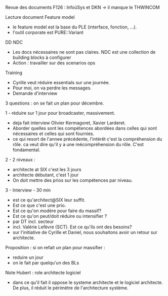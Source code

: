 Revue des documents F126 : InfoüSys et DKN -> il manque le THWINCOM

Lecture document Feature model

- le feature model est la base du PLE (interface, fonction, ...).
- l'outil corporate est PURE::Variant

DD 	NDC

* Les docs nécessaires ne sont pas claires. NDC est une collection de building blocks à configurer
* Action : travailler sur des scenarios ops

Training

- Cyrille veut réduire essentials sur une journée.
- Pour moi, on va perdre les messages.
- Demande d'interview

3 questions : on se fait un plan pour décembre.

1 - réduire sur 1 jour pour broadcaster, massivement.

- deja fait interview Olivier Kermagoret, Xavier Larderet.
- Aborder quelles sont les compétences abordées dans celles qui sont nécessaires et celles qui sont fournies.
- ce qui resort de l'annee précédente, l'intérêt c'est la compréhension du rôle. ca veut dire qu'il y a une mécompréhension du rôle. C'est fondamental.

2 - 2 niveaux :

- architecte at SIX c'est les 3 jours
- architecte débutant, c'est 1 jour
- On doit mettre des prios sur les compétences par niveau.

3 - Interview - 30 min

- est ce qu'architect@SIX leur suffit.
- Est ce que c'est une prio.
- Est ce qu'on modère pour faire du massif?
- Est ce qu'on peut/doit réduire ou intensifier ?
- par DT incl. secteur
- incl. Valérie Lefèvre (SCT). Est ce qu'ils ont des besoins?
- sur l'initiative de Cyrille et Daniel, nous souhaitons avoir un retour sur architecte.

Proposition : si on refait un plan pour massifier : 

- reduire un jour
- on le fait par quelqu'un des BLs


Note Hubert : role architecte logiciel

- dans ce qu'il fait il oppose le systeme architecte et le logiciel architecte. De plus, il réduit le périmètre de l'architecture système.
